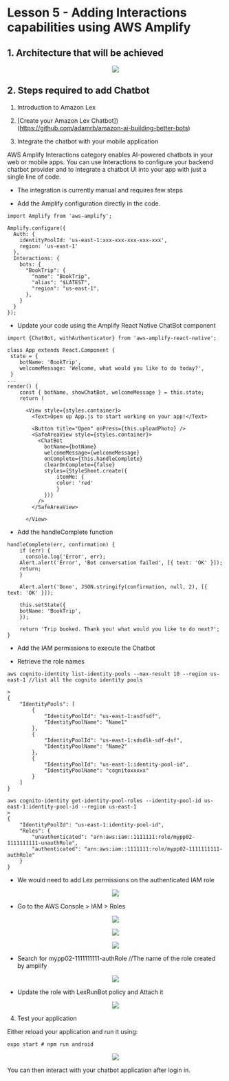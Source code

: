 # Lesson 5 - Adding Interactions capabilities using AWS Amplify

## 1. Architecture that will be achieved

<p align="center">
  <img src="../images/MobileWorkshop_Lex.jpg" />
</p>

## 2. Steps required to add Chatbot

1. Introduction to Amazon Lex

2. [Create your Amazon Lex Chatbot])(https://github.com/adamrb/amazon-ai-building-better-bots)

3. Integrate the chatbot with your mobile application

AWS Amplify Interactions category enables AI-powered chatbots in your web or mobile apps. You can use Interactions to configure your backend chatbot provider and to integrate a chatbot UI into your app with just a single line of code.

- The integration is currently manual and requires few steps 

* Add the Amplify configuration directly in the code.

```
import Amplify from 'aws-amplify';

Amplify.configure({
  Auth: {
    identityPoolId: 'us-east-1:xxx-xxx-xxx-xxx-xxx',
    region: 'us-east-1'
  },
  Interactions: {
    bots: {
      "BookTrip": {
        "name": "BookTrip",
        "alias": "$LATEST",
        "region": "us-east-1",
      },
    }
  }
});
```

* Update your code using the Amplify React Native ChatBot component

```
import {ChatBot, withAuthenticator} from 'aws-amplify-react-native';

class App extends React.Component {
 state = {
    botName: 'BookTrip',
    welcomeMessage: 'Welcome, what would you like to do today?',
 }
...
render() {
    const { botName, showChatBot, welcomeMessage } = this.state;
    return (
      
      <View style={styles.container}>
        <Text>Open up App.js to start working on your app!</Text>
        
        <Button title="Open" onPress={this.uploadPhoto} />
        <SafeAreaView style={styles.container}>
          <ChatBot
            botName={botName}
            welcomeMessage={welcomeMessage}
            onComplete={this.handleComplete}
            clearOnComplete={false}
            styles={StyleSheet.create({
                itemMe: {
                color: 'red'
                }
            })}
          />
        </SafeAreaView>
        
      </View>
```

* Add the handleComplete function

```
handleComplete(err, confirmation) {
    if (err) {
      console.log('Error', err);
    Alert.alert('Error', 'Bot conversation failed', [{ text: 'OK' }]);
    return;
    }

    Alert.alert('Done', JSON.stringify(confirmation, null, 2), [{ text: 'OK' }]);

    this.setState({
    botName: 'BookTrip',
    });

    return 'Trip booked. Thank you! what would you like to do next?';
}
```
* Add the IAM permissions to execute the Chatbot

- Retrieve the role names

```
aws cognito-identity list-identity-pools --max-result 10 --region us-east-1 //list all the cognito identity pools

>
{
    "IdentityPools": [
        {
            "IdentityPoolId": "us-east-1:asdfsdf", 
            "IdentityPoolName": "Name1"
        }, 
        {
            "IdentityPoolId": "us-east-1:sdsdlk-sdf-dsf", 
            "IdentityPoolName": "Name2"
        }, 
        {
            "IdentityPoolId": "us-east-1:identity-pool-id", 
            "IdentityPoolName": "cognitoxxxxx"
        }
    ]
}

aws cognito-identity get-identity-pool-roles --identity-pool-id us-east-1:identity-pool-id --region us-east-1
> 
{
    "IdentityPoolId": "us-east-1:identity-pool-id", 
    "Roles": {
        "unauthenticated": "arn:aws:iam::1111111:role/mypp02-1111111111-unauthRole", 
        "authenticated": "arn:aws:iam::1111111:role/mypp02-1111111111-authRole"
    }
}
```

- We would need to add Lex permissions on the authenticated IAM role

<p align="center">
  <img src="./images/Console01.png" />
</p>

- Go to the AWS Console > IAM > Roles

<p align="center">
  <img src="./images/IAM-01.png" />
</p>

<p align="center">
  <img src="./images/IAM-02.png" />
</p>

<p align="center">
  <img src="./images/IAM-03.png" />
</p>


- Search for mypp02-1111111111-authRole //The name of the role created by amplify

<p align="center">
  <img src="./images/IAM-04.png" />
</p>

- Update the role with LexRunBot policy and Attach it


<p align="center">
  <img src="./images/IAM-05.png" />
</p>

4. Test your application

Either reload your application and run it using:
```
expo start # npm run android
```

<p align="center">
  <img src="./images/Chatbot.png" />
</p>

You can then interact with your chatbot application after login in.
 
